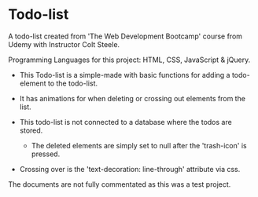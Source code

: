 # Todo-list
A todo-list created from 'The Web Development Bootcamp' course from Udemy with Instructor Colt Steele. 

Programming Languages for this project: HTML, CSS, JavaScript & jQuery. 

- This Todo-list is a simple-made with basic functions for adding a todo-element to the todo-list. 
- It has animations for when deleting or crossing out elements from the list. 

- This todo-list is not connected to a database where the todos are stored. 
  - The deleted elements are simply set to null after the 'trash-icon' is pressed. 
- Crossing over is the 'text-decoration: line-through' attribute via css. 


The documents are not fully commentated as this was a test project. 



